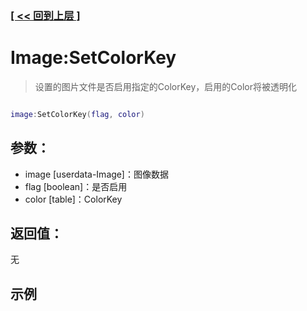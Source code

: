 ### [[ << 回到上层 ]](README.md)

# Image:SetColorKey

> 设置的图片文件是否启用指定的ColorKey，启用的Color将被透明化

```lua

image:SetColorKey(flag, color)

```

## 参数：

+ image [userdata-Image]：图像数据
+ flag [boolean]：是否启用
+ color [table]：ColorKey

## 返回值：

无

## 示例

```lua

```
